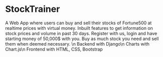 # StockTrainer
A Web App where users can buy and sell their stocks of Fortune500 at realtime prices with virtual money.  Inbuilt features to get information on stock prices and volume in past 30 days.
Register with us, login and have starting money of 50,000$ with you. Buy as much stock you need and sell them when deemed necessary.
\n
Backend with Django\n
Charts with Chart.js\n
Frontend with HTML, CSS, Bootstrap
